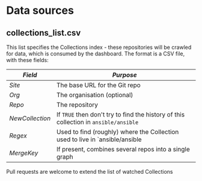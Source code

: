 # Data sources

## collections_list.csv

This list specifies the Collections index - these repositories will be crawled
for data, which is consumed by the dashboard. The format is a CSV file, with
these fields:

| *Field* | *Purpose* |
|---------|-----------|
| *Site*  | The base URL for the Git repo
| *Org*   | The organisation (optional)
| *Repo*  | The repository
| *NewCollection* | If `TRUE` then don't try to find the history of this collection in `ansible/ansible` |
| *Regex* | Used to find (roughly) where the Collection used to live in `ansible/ansible |
| *MergeKey* | If present, combines several repos into a single graph |

Pull requests are welcome to extend the list of watched Collections
